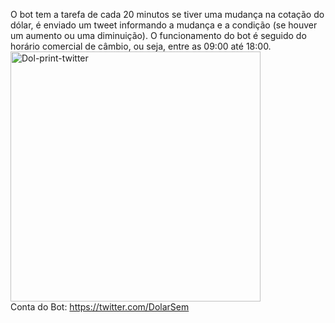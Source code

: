 O bot tem a tarefa de cada 20 minutos se tiver uma mudança na cotação do dólar, é enviado um tweet informando a mudança e a condição (se houver um aumento ou uma diminuição). O funcionamento do bot é seguido do horário comercial de câmbio, ou seja, entre as 09:00 até 18:00. <br>
 <img align="center" alt="Dol-print-twitter" height="400" width="400" src="https://i.imgur.com/02pJ1vg.png"> <br>
Conta do Bot: https://twitter.com/DolarSem

